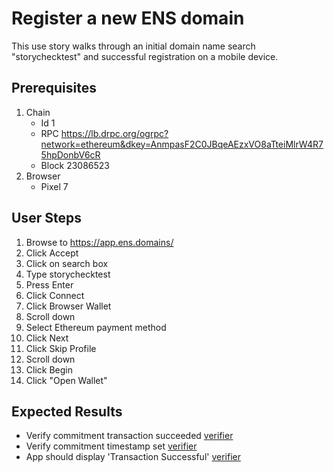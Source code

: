 # Register a new ENS domain

This use story walks through an initial domain name search "storychecktest" and successful registration on a mobile device.

## Prerequisites

1. Chain
   - Id 1
   - RPC https://lb.drpc.org/ogrpc?network=ethereum&dkey=AnmpasF2C0JBqeAEzxVO8aTteiMlrW4R75hpDonbV6cR
   - Block 23086523   
2. Browser
   - Pixel 7

## User Steps

1. Browse to https://app.ens.domains/
1. Click Accept
1. Click on search box
1. Type storychecktest
1. Press Enter
1. Click Connect
1. Click Browser Wallet
1. Scroll down
1. Select Ethereum payment method
1. Click Next
1. Click Skip Profile
1. Scroll down
1. Click Begin
1. Click "Open Wallet"

## Expected Results

- Verify commitment transaction succeeded [verifier](verifiers/tx_success.py)
- Verify commitment timestamp set [verifier](verifiers/commitment_timestamp.py)
- App should display 'Transaction Successful' [verifier](verifiers/ui_start_timer_ok.py)
